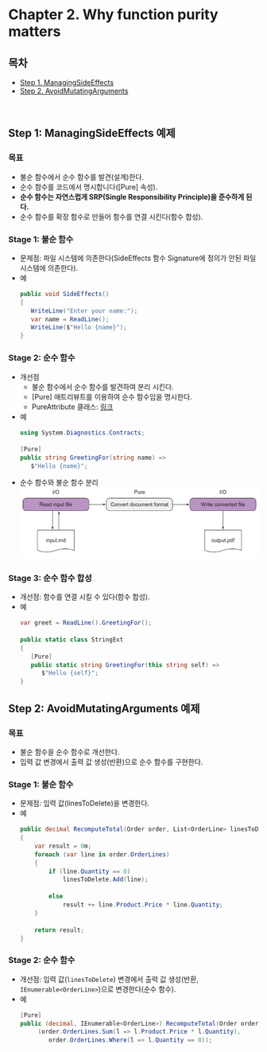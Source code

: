# Chapter 2. Why function purity matters

## 목차
- [Step 1. ManagingSideEffects](#step-1-managingsideeffects-예제)
- [Step 2. AvoidMutatingArguments](#step-2-avoidmutatingarguments-예제)

<br/>

## Step 1: ManagingSideEffects 예제

### 목표
- 불순 함수에서 순수 함수를 발견(설계)한다.
- 순수 함수를 코드에서 명시합니다([Pure] 속성).
- **순수 함수는 자연스럽게 SRP(Single Responsibility Principle)을 준수하게 된다.**
- 순수 함수를 확장 함수로 만들어 함수를 연결 시킨다(함수 합성).

### Stage 1: 불순 함수
- 문제점: 파일 시스템에 의존한다(SideEffects 함수 Signature에 정의가 안된 파일 시스템에 의존한다).
- 예
  ```cs
  public void SideEffects()
  {
     WriteLine("Enter your name:");
     var name = ReadLine();
     WriteLine($"Hello {name}");
  }
  ```

### Stage 2: 순수 함수
- 개선점
  - 불순 함수에서 순수 함수를 발견하여 분리 시킨다.
  - [Pure] 애트리뷰트를 이용하여 순수 함수임을 명시한다.
  - PureAttribute 클래스: [링크](https://docs.microsoft.com/ko-kr/dotnet/api/system.diagnostics.contracts.pureattribute?view=netframework-4.8)
- 예
  ```cs
  using System.Diagnostics.Contracts;
  
  [Pure]
  public string GreetingFor(string name) =>
     $"Hello {name}";
  ```
- 순수 함수와 불순 함수 분리  
  ![image](./Images/Isolation.png)  
  
### Stage 3: 순수 함수 합성
- 개선점: 함수를 연결 시킬 수 있다(함수 합성).
- 예
  ```cs
  var greet = ReadLine().GreetingFor();
  
  public static class StringExt
  {
     [Pure]
     public static string GreetingFor(this string self) =>
        $"Hello {self}";
  }
  ```
  
## Step 2: AvoidMutatingArguments 예제

### 목표
- 불순 함수을 순수 함수로 개선한다.
- 입력 값 변경에서 출력 값 생성(반환)으로 순수 함수를 구현한다.

### Stage 1: 불순 함수
- 문제점: 입력 값(linesToDelete)을 변경한다.
- 예
  ```cs
  public decimal RecomputeTotal(Order order, List<OrderLine> linesToDelete)
  {
      var result = 0m;
      foreach (var line in order.OrderLines)
      {
          if (line.Quantity == 0) 
              linesToDelete.Add(line);
  
          else 
              result += line.Product.Price * line.Quantity;
      }
          
      return result;
  }
  ```

### Stage 2: 순수 함수
- 개선점: 입력 값(```linesToDelete```) 변경에서 출력 값 생성(반환, ```IEnumerable<OrderLine>```)으로 변경한다(순수 함수).
- 예
  ```cs
  [Pure]
  public (decimal, IEnumerable<OrderLine>) RecomputeTotal(Order order) =>
       (order.OrderLines.Sum(l => l.Product.Price * l.Quantity),
          order.OrderLines.Where(l => l.Quantity == 0));
  ```
